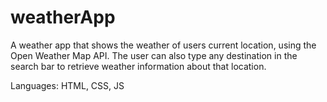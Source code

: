 # weatherApp

A weather app that shows the weather of users current location, using the Open Weather Map API. The user can also type any destination in the search bar to retrieve weather information about that location.

Languages: HTML, CSS, JS
